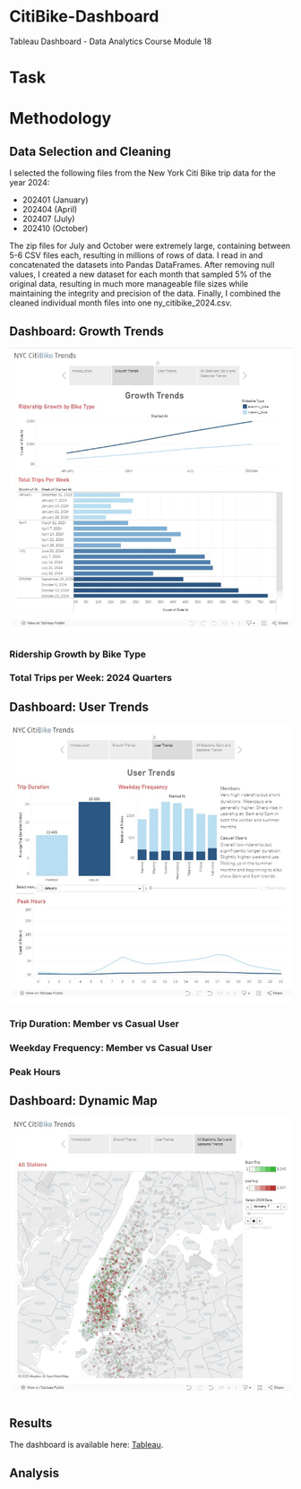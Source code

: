 # CitiBike-Dashboard
Tableau Dashboard - Data Analytics Course Module 18

# Task


# Methodology
## Data Selection and Cleaning

I selected the following files from the New York Citi Bike trip data for the year 2024:
 - 202401 (January)
 - 202404 (April)
 - 202407 (July)
 - 202410 (October)

The zip files for July and October were extremely large, containing between 5-6 CSV files each, resulting in millions of rows of data. I read in and concatenated the datasets into Pandas DataFrames. After removing null values, I created a new dataset for each month that sampled 5% of the original data, resulting in much more manageable file sizes while maintaining the integrity and precision of the data. Finally, I combined the cleaned individual month files into one ny_citibike_2024.csv.

## Dashboard: Growth Trends

![Growth_Trends](Images/growth_trends.jpg)

### Ridership Growth by Bike Type
### Total Trips per Week: 2024 Quarters

## Dashboard: User Trends

![Growth_Trends](Images/user_trends.jpg)

### Trip Duration: Member vs Casual User
### Weekday Frequency: Member vs Casual User
### Peak Hours

## Dashboard: Dynamic Map

![Growth_Trends](Images/map.jpg)

## Results

The dashboard is available here: [Tableau](https://public.tableau.com/app/profile/hannah.miles.kingrey/viz/citibike_analysis_17392480645700/Story1).

## Analysis

